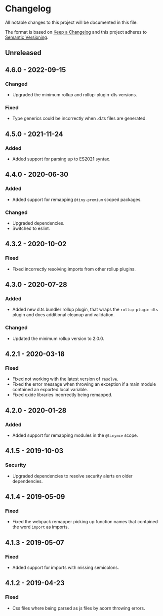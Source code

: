 # Changelog
All notable changes to this project will be documented in this file.

The format is based on [Keep a Changelog](http://keepachangelog.com/en/1.0.0/)
and this project adheres to [Semantic Versioning](http://semver.org/spec/v2.0.0.html).

## Unreleased

## 4.6.0 - 2022-09-15

### Changed
- Upgraded the minimum rollup and rollup-plugin-dts versions.

### Fixed
- Type generics could be incorrectly when .d.ts files are generated.

## 4.5.0 - 2021-11-24

### Added
- Added support for parsing up to ES2021 syntax.

## 4.4.0 - 2020-06-30

### Added
- Added support for remapping `@tiny-premium` scoped packages.

### Changed
- Upgraded dependencies.
- Switched to eslint.

## 4.3.2 - 2020-10-02

### Fixed
- Fixed incorrectly resolving imports from other rollup plugins.

## 4.3.0 - 2020-07-28

### Added
- Added new d.ts bundler rollup plugin, that wraps the `rollup-plugin-dts` plugin and does additional cleanup and validation.

### Changed
- Updated the minimum rollup version to 2.0.0.

## 4.2.1 - 2020-03-18

### Fixed
- Fixed not working with the latest version of `resolve`.
- Fixed the error message when throwing an exception if a main module contained an exported local variable.
- Fixed oxide libraries incorrectly being remapped.

## 4.2.0 - 2020-01-28

### Added
- Added support for remapping modules in the `@tinymce` scope.

## 4.1.5 - 2019-10-03

### Security
- Upgraded dependencies to resolve security alerts on older dependencies.

## 4.1.4 - 2019-05-09

### Fixed
- Fixed the webpack remapper picking up function names that contained the word `import` as imports.

## 4.1.3 - 2019-05-07

### Fixed
- Added support for imports with missing semicolons.

## 4.1.2 - 2019-04-23

### Fixed
- Css files where being parsed as js files by acorn throwing errors.
